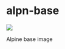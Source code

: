 # alpn-base
[![](https://badge.imagelayers.io/qnib/alpn-base:latest.svg)](https://imagelayers.io/?images=qnib/alpn-base:latest 'Details')

Alpine base image
